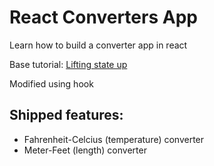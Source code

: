 # React Converters App
Learn how to build a converter app in react

Base tutorial: [Lifting state up](https://reactjs.org/docs/lifting-state-up.html)

Modified using hook

## Shipped features:
- Fahrenheit-Celcius (temperature) converter
- Meter-Feet (length) converter
